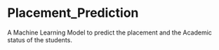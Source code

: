 # Placement_Prediction
A Machine Learning Model to predict the placement and the Academic status of the students.
